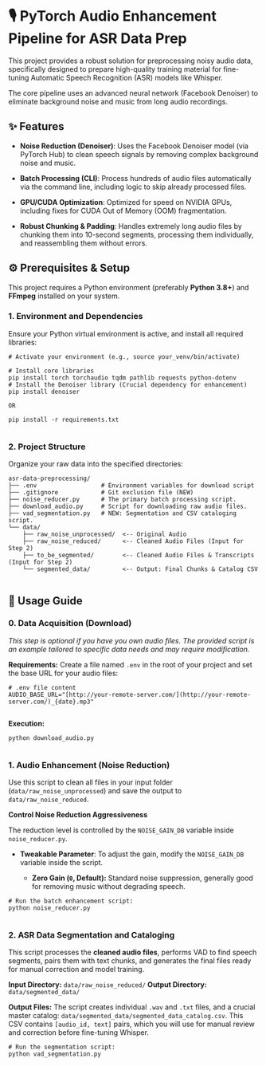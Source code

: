 
# 🎙️ PyTorch Audio Enhancement Pipeline for ASR Data Prep

This project provides a robust solution for preprocessing noisy audio data, specifically designed to prepare high-quality training material for fine-tuning Automatic Speech Recognition (ASR) models like Whisper.

The core pipeline uses an advanced neural network (Facebook Denoiser) to eliminate background noise and music from long audio recordings.

## ✨ Features

-   **Noise Reduction (Denoiser)**: Uses the Facebook Denoiser model (via PyTorch Hub) to clean speech signals by removing complex background noise and music.
    
-   **Batch Processing (CLI)**: Process hundreds of audio files automatically via the command line, including logic to skip already processed files.
    
-   **GPU/CUDA Optimization**: Optimized for speed on NVIDIA GPUs, including fixes for CUDA Out of Memory (OOM) fragmentation.
    
-   **Robust Chunking & Padding**: Handles extremely long audio files by chunking them into 10-second segments, processing them individually, and reassembling them without errors.
    

## ⚙️ Prerequisites & Setup

This project requires a Python environment (preferably **Python 3.8+**) and **FFmpeg** installed on your system.

### 1. Environment and Dependencies

Ensure your Python virtual environment is active, and install all required libraries:

```
# Activate your environment (e.g., source your_venv/bin/activate)

# Install core libraries
pip install torch torchaudio tqdm pathlib requests python-dotenv
# Install the Denoiser library (Crucial dependency for enhancement)
pip install denoiser

OR 

pip install -r requirements.txt


```

### 2. Project Structure

Organize your raw data into the specified directories:

```
asr-data-preprocessing/
├── .env                  # Environment variables for download script
├── .gitignore            # Git exclusion file (NEW)
├── noise_reducer.py      # The primary batch processing script.
├── download_audio.py     # Script for downloading raw audio files.
├── vad_segmentation.py   # NEW: Segmentation and CSV cataloging script.
└── data/
    ├── raw_noise_unprocessed/  <-- Original Audio 
    ├── raw_noise_reduced/      <-- Cleaned Audio Files (Input for Step 2)
    ├── to_be_segmented/        <-- Cleaned Audio Files & Transcripts (Input for Step 2)
    └── segmented_data/         <-- Output: Final Chunks & Catalog CSV


```

## 🚀 Usage Guide

### 0. Data Acquisition (Download)

_This step is optional if you have you own audio files. The provided script is an example tailored to specific data needs and may require modification._

**Requirements:** Create a file named `.env` in the root of your project and set the base URL for your audio files:

```
# .env file content
AUDIO_BASE_URL="[http://your-remote-server.com/](http://your-remote-server.com/)_{date}.mp3"


```

**Execution:**

```
python download_audio.py


```

### 1. Audio Enhancement (Noise Reduction)

Use this script to clean all files in your input folder (`data/raw_noise_unprocessed`) and save the output to `data/raw_noise_reduced`.

**Control Noise Reduction Aggressiveness**

The reduction level is controlled by the `NOISE_GAIN_DB` variable inside `noise_reducer.py`.

-   **Tweakable Parameter**: To adjust the gain, modify the `NOISE_GAIN_DB` variable inside the script.
    
    -   **Zero Gain (`0`, Default):** Standard noise suppression, generally good for removing music without degrading speech.
        

```
# Run the batch enhancement script:
python noise_reducer.py


```

### 2. ASR Data Segmentation and Cataloging

This script processes the **cleaned audio files**, performs VAD to find speech segments, pairs them with text chunks, and generates the final files ready for manual correction and model training.

**Input Directory:**  `data/raw_noise_reduced/`  **Output Directory:**  `data/segmented_data/`

**Output Files:** The script creates individual `.wav` and `.txt` files, and a crucial master catalog: `data/segmented_data/segmented_data_catalog.csv`. This CSV contains `[audio_id, text]` pairs, which you will use for manual review and correction before fine-tuning Whisper.

```
# Run the segmentation script:
python vad_segmentation.py

```
